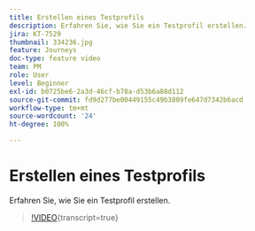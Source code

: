 ```yaml
---
title: Erstellen eines Testprofils
description: Erfahren Sie, wie Sie ein Testprofil erstellen.
jira: KT-7529
thumbnail: 334236.jpg
feature: Journeys
doc-type: feature video
team: PM
role: User
level: Beginner
exl-id: b0725be6-2a3d-46cf-b78a-d53b6a88d112
source-git-commit: fd9d277be00449155c49b3809fe647d7342b6acd
workflow-type: tm+mt
source-wordcount: '24'
ht-degree: 100%

---
```


# Erstellen eines Testprofils

Erfahren Sie, wie Sie ein Testprofil erstellen.

>[!VIDEO](https://video.tv.adobe.com/v/334236?quality=12&learn=on){transcript=true}

